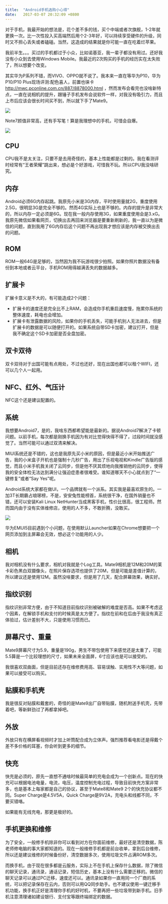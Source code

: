 ```yaml
---
title:  "Android手机选购小心得"
date:   2017-03-07 20:32:09 +0800
---
```


对于手机，我最开始的想法是，花个差不多的钱，买个中端或者次旗舰，1-2年就更换一次。比一次性投入买高端然后用个2-3年好，可以持续享受硬件的升级，同时又不担心丢失或者磕碰。当然，这造成的结果就是你可能一直在吃着烂苹果。

我前半生。。。买过的手机都过于小众，比如诺基亚，我一辈子都没有用过。还好我没有小众到去使用Windows Mobile。我最近的2次购买的手机的经历实在太失败了，所以想要个改变。

其实华为P系列不错，而VIVO、OPPO就不说了。我本来一直在等华为P10，华为P10/P10 Plus现场评测:配色喜人，前置也徕卡 http://mwc.pconline.com.cn/887/8878000.html ，然而发布会看完也没啥新特点，一直在说相机的提升，跟锤子手机发布会说软件一样，对我没有吸引力，而且上市后应该会很长时间买不到，所以就下手了Mate9。

![](/images/2017/android-mate9/mate9.jpg)

Note7颜值非常高，还有手写笔！算是我理想中的手机，可惜会自爆。

![](/images/2017/android-mate9/note7.jpg)

## CPU

CPU我不是太关注，只要不是去用奇怪的，基本上性能都是过剩的。我在看测评时经常有“王者荣耀”跳出来，想必是个好游戏，可惜我不玩。所以CPU我没啥研究。

## 内存

Android必须6G内存起跳。我原先小米是3G内存，平时使用量就2G，重度使用2.5G，很明显3G是完全不够的。然而4G实际上也是不够的。内存的提升是非常大的，所以内存一定必须是6G。现在我一般内存使用3G，如果重度使用会是3.xG。我原先微信如果看网页，切换出去再回来浏览器是要重新刷新的，我一直以为是微信的问题，直到我用了6G内存后这个问题不再出现我才想应该是内存被交换出去的问题。

## ROM

ROM一般64G是足够的，当然因为我不玩游戏很少拍照。如果你照片数据没有备份到本地或者云平台，手机ROM用得越满丢失的数据越多。

## 扩展卡

扩展卡意义是不大的，有可能造成2个问题：

- 扩展卡的速度还是完全比不上RAM，会造成你手机重启速度慢，拖累你系统的整体速度，耗电也会增加。
- 扩展卡有泄露数据的风险，如果你的手机丢失，可能手机别人无法进去，但是扩展卡的数据是可以随便打开的。如果系统自带SD卡加密，建议打开，但是我不确定这个SD卡加密是否全盘加密。

## 双卡双待

双卡双待对于出国可能有点用处，不过也还好，现在出国也都可以租个WIFI，还可以几个人一起用。

## NFC、红外、气压计

NFC这个还是建议配置的。

## 系统

我想要Android7，是的，我啥东西都希望能是最新的。据说Android7解决了卡顿问题。以前手机，每次都是刚换手机因为有对比觉得快得不得了，过段时间就没感觉了。当然可能可以通过双清来解决。

MIUI系统还是不错的，这也是我原先买小米的原因，但是最近小米开始推送广告，我的小米盒子开机也是强制十几秒广告，用出了乐视电视和Kindle广告版的感觉，而且小米手机我关闭了云同步，但是他不厌其烦地向我推销他的云同步，使得我的安全体检无法达到满分让强迫症患者很难受。谁知道哪天不小心就点到了“一键修复”或者“Say Yes”呢。

Android系统大家都在做UI，一个品牌就有一个派系。其实我是最喜欢原生的。一加3T长期霸占琅琊榜，不是，安安兔性能榜首，系统很干净，在国外销量也不错，还可以安装Kali Linux NetHunter当成黑客手机，性价比很高，很工程师。然而国内由于没有实体维修店，使用的人不多，不敢折腾，没敢买。

![](/images/2017/android-mate9/oneplus3t.png)

华为EMUI5目前遇到个小问题，在使用默认Launcher如果在Chrome想要把一个网页添加到主屏幕会无效，想必这个功能用的人少。

## 相机

我对相机没有什么要求，相机对我就是个Log工具。Mate9相机是12M和20M的莱卡彩色黑白双摄像头，在照片保存选项也提供了20M，但是可能是差值计算的，所以建议还是使用12M。虽然没啥要求，但是用了几天，配合屏幕效果，确实好。

## 指纹识别

指纹识别非常方便，由于不知道目前指纹识别被破解的难度是否高。如果不考虑这个因素，在解锁手机和支付的时候真是太方便了。指纹在前和在后由于我没有真正体验过，估计差别不大，只是使用习惯而已。

## 屏幕尺寸、重量

Mate9屏幕尺寸为5.9，重量是190g，男生不带包使用下来感觉还是太重了，可能5.5算是一个比较理想的尺寸，如果未来全面屏，6寸应该也是可以接受的。

我很喜欢双曲面，但是目前还存在维修费用高、容易误触、实用性不大等问题，如果可以接受可以购买。

## 贴膜和手机壳

我是很反对贴膜和戴套的，奇怪的是Mate9出厂自带贴膜，随机附送手机壳，先带着吧，等新鲜劲过了再都拿掉吧。

## 外放

外放只有在横屏看视频时才加上听筒配合成为立体声。强烈推荐看电影还是得戴个差不多价格的耳塞，你会听到更多的细节。

## 快充

快充是必须的，原先一直想不通啥时候最简单的充电会成为一个创新点。现在的快充可以根据电池电量，电流，电压，温度控制充电过程，导致目前快充方案非常多，也是基本上每家都是自己的协议，甚至于Mate8和Mate9 2个的快充协议都不同。Super Charge是4.5V5A，Quick Charge是9V2A，充电头和线都不同，不要买错咯。

如果能有无线充电，那更是极好的。

## 手机更换和维修

为了安全，一般修手机除非你可以看到对方在你面前维修，最好还是清空数据，陈老师修电脑的事大家都知道的。现在一般维修手机都是前台收单，拿到后台维修，所以还是建议维修的时候备份好，清空数据多次，使用垃圾文件占满ROM多次。

而换手机，由于现在很多都是云服务，实际上不在手机上保存什么数据，除了微信的聊天记录，通讯录，通话记录，短信历史，基本上没有什么需要迁移的。微信的聊天记录可以通过PC迁移，速度还可以。通讯录如果你一直用同一个厂商的系统，可以把记录保存在云内，否则可以用QQ同步助手。也不建议使用一键迁移手机功能，换手机正好是清理你手机的好时机，不要再把一些垃圾带到新手机。旧手机注意清理诸如建设银行、支付宝等跟终端绑定的数据。
